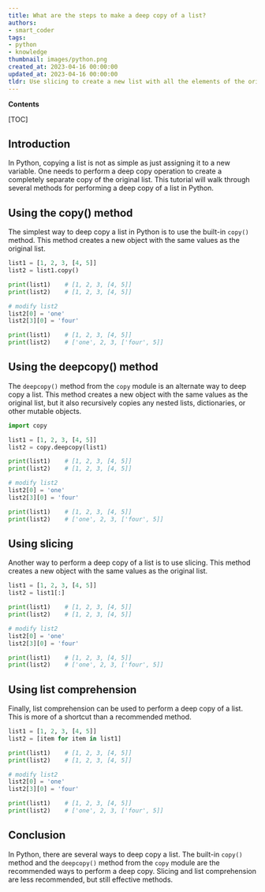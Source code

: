 ```yaml
---
title: What are the steps to make a deep copy of a list?
authors:
- smart_coder
tags:
- python
- knowledge
thumbnail: images/python.png
created_at: 2023-04-16 00:00:00
updated_at: 2023-04-16 00:00:00
tldr: Use slicing to create a new list with all the elements of the original list `new\_list = original\_list[]`.
---
```


**Contents**

[TOC]

## Introduction

In Python, copying a list is not as simple as just assigning it to a new variable. One needs to perform a deep copy operation to create a completely separate copy of the original list. This tutorial will walk through several methods for performing a deep copy of a list in Python.

## Using the copy() method

The simplest way to deep copy a list in Python is to use the built-in `copy()` method. This method creates a new object with the same values as the original list.

```python
list1 = [1, 2, 3, [4, 5]]
list2 = list1.copy()

print(list1)    # [1, 2, 3, [4, 5]]
print(list2)    # [1, 2, 3, [4, 5]]

# modify list2
list2[0] = 'one'
list2[3][0] = 'four'

print(list1)    # [1, 2, 3, [4, 5]]
print(list2)    # ['one', 2, 3, ['four', 5]]
```

## Using the deepcopy() method

The `deepcopy()` method from the `copy` module is an alternate way to deep copy a list. This method creates a new object with the same values as the original list, but it also recursively copies any nested lists, dictionaries, or other mutable objects.

```python
import copy

list1 = [1, 2, 3, [4, 5]]
list2 = copy.deepcopy(list1)

print(list1)    # [1, 2, 3, [4, 5]]
print(list2)    # [1, 2, 3, [4, 5]]

# modify list2
list2[0] = 'one'
list2[3][0] = 'four'

print(list1)    # [1, 2, 3, [4, 5]]
print(list2)    # ['one', 2, 3, ['four', 5]]
```

## Using slicing

Another way to perform a deep copy of a list is to use slicing. This method creates a new object with the same values as the original list.

```python
list1 = [1, 2, 3, [4, 5]]
list2 = list1[:]

print(list1)    # [1, 2, 3, [4, 5]]
print(list2)    # [1, 2, 3, [4, 5]]

# modify list2
list2[0] = 'one'
list2[3][0] = 'four'

print(list1)    # [1, 2, 3, [4, 5]]
print(list2)    # ['one', 2, 3, ['four', 5]]
```

## Using list comprehension

Finally, list comprehension can be used to perform a deep copy of a list. This is more of a shortcut than a recommended method.

```python
list1 = [1, 2, 3, [4, 5]]
list2 = [item for item in list1]

print(list1)    # [1, 2, 3, [4, 5]]
print(list2)    # [1, 2, 3, [4, 5]]

# modify list2
list2[0] = 'one'
list2[3][0] = 'four'

print(list1)    # [1, 2, 3, [4, 5]]
print(list2)    # ['one', 2, 3, ['four', 5]]
```

## Conclusion

In Python, there are several ways to deep copy a list. The built-in `copy()` method and the `deepcopy()` method from the `copy` module are the recommended ways to perform a deep copy. Slicing and list comprehension are less recommended, but still effective methods.
